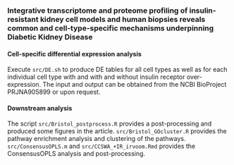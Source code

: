 ### Integrative transcriptome and proteome profiling of insulin-resistant kidney cell models and human biopsies reveals common and cell-type-specific mechanisms underpinning Diabetic Kidney Disease


#### Cell-specific differential expression analysis

Execute `src/DE.sh` to produce DE tables for all cell types as well as for each individual cell type with and with and without insulin receptor over-expression. The input and output can be obtained from the NCBI BioProject PRJNA905899 or upon request.

#### Downstream analysis

The script `src/Bristol_postprocess.R` provides a post-processing and produced some figures in the article. `src/Bristol_GOcluster.R` provides the pathway enrichment analysis and clustering of the pathways. `src/ConsensusOPLS.m` and `src/CCSWA_+IR_irvoom.Rmd` provides the ConsensusOPLS analysis and post-processing.
